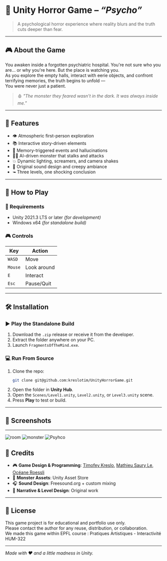 # 🧠 Unity Horror Game – *“Psycho”*

> A psychological horror experience where reality blurs and the truth cuts deeper than fear.

---

## 🎮 About the Game

You awaken inside a forgotten psychiatric hospital. You're not sure who you are... or why you're here. But the place is watching you.  
As you explore the empty halls, interact with eerie objects, and confront terrifying memories, the truth begins to unfold —  
You were never just a patient.

> 🩸 *"The monster they feared wasn’t in the dark. It was always inside me."*

---

## 🧹 Features

- 👁️ Atmospheric first-person exploration  
- 📚 Interactive story-driven elements  
- 🧪 Memory-triggered events and hallucinations  
- 🦟‍♂️ AI-driven monster that stalks and attacks  
- 💥 Dynamic lighting, screamers, and camera shakes  
- 🎵 Original sound design and creepy ambiance  
- 🖚 Three levels, one shocking conclusion  

---

## 💽 How to Play

### 🔧 Requirements

- Unity 2021.3 LTS or later *(for development)*
- Windows x64 *(for standalone build)*

### 🎮 Controls

| Key      | Action         |
|----------|----------------|
| `WASD`   | Move           |
| `Mouse`  | Look around    |
| `E`      | Interact       |
| `Esc`    | Pause/Quit     |

---

## 🛠️ Installation

### ▶️ Play the Standalone Build

1. Download the `.zip` release or receive it from the developer.
2. Extract the folder anywhere on your PC.
3. Launch `FragmentsOfTheMind.exe`.

### 💻 Run From Source

1. Clone the repo:
   ```bash
   git clone git@github.com:kreslotim/UnityHorrorGame.git
   ```
2. Open the folder in **Unity Hub**.
3. Open the `Scenes/Level1.unity`, `Level2.unity`, or `Level3.unity` scene.
4. Press **Play** to test or build.

---

## 📸 Screenshots


---
![room](https://github.com/user-attachments/assets/0657040c-f4d3-4baf-8a30-6e7627c403f9)
![monster](https://github.com/user-attachments/assets/a0e0d7df-8e52-425b-9ef0-f63b4429e3d7)
![Psyhco](https://github.com/user-attachments/assets/da0a21b4-7667-429a-8d6b-61f64555ec03)


## 🙏 Credits

- 🎮 **Game Design & Programming**: [Timofey Kreslo](https://github.com/kreslotim),  [Mathieu Saury Le](https://github.com/MatthieuSLR9), [Océane Roessli](https://github.com/oce24)
- 🦟 **Monster Assets**: Unity Asset Store  
- 🎧 **Sound Design**: Freesound.org + custom mixing  
- 🧠 **Narrative & Level Design**: Original work  

---

## 📜 License

This game project is for educational and portfolio use only.  
Please contact the author for any reuse, distribution, or collaboration.            
We made this game within EPFL course : Pratiques Artistiques - Interactivité HUM-322

---

*Made with ❤️ and a little madness in Unity.*

